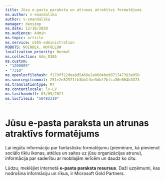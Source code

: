 ```yaml
---
title: Jūsu e-pasta paraksta un atrunas atraktīvs formatējums
ms.author: v-smandalika
author: v-smandalika
manager: dansimp
ms.date: 12/18/2020
ms.audience: Admin
ms.topic: article
ms.service: o365-administration
ROBOTS: NOINDEX, NOFOLLOW
localization_priority: Normal
ms.collection: Adm_O365
ms.custom:
- "1200009"
- "7310"
ms.openlocfilehash: f179ff22dea8d5460e2a0604be9071747383e05b
ms.sourcegitcommit: 251e2e82571fb3bb1fbe3dbf7bfca30e004b3373
ms.translationtype: MT
ms.contentlocale: lv-LV
ms.lasthandoff: 03/05/2021
ms.locfileid: "50482319"
---
```

# <a name="fancy-formatting-for-your-email-signature-and-disclaimer"></a>Jūsu e-pasta paraksta un atrunas atraktīvs formatējums
Lai iegūtu informāciju par fantastisku formatējumu (piemēram, kā pievienot sociālo tīklu ikonas, attēlus un saites uz jūsu organizācijas atrunu), informācija par saderību ar mobilajām ierīcēm un daudz ko citu.

Lūdzu, meklējiet internetā **e-pasta paraksta resursus**. Daži uzņēmumi, kas nodrošina informāciju un rīkus, ir Microsoft Gold Partners.
